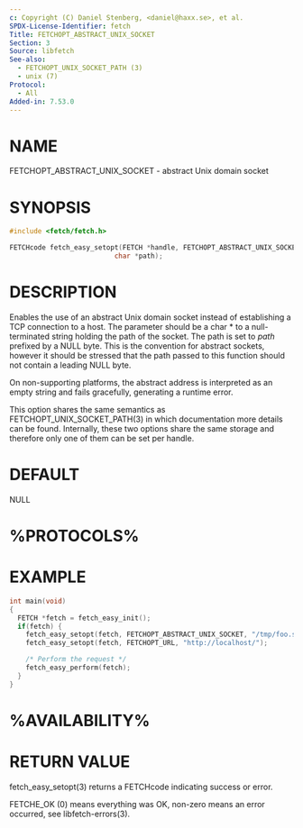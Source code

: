 ```yaml
---
c: Copyright (C) Daniel Stenberg, <daniel@haxx.se>, et al.
SPDX-License-Identifier: fetch
Title: FETCHOPT_ABSTRACT_UNIX_SOCKET
Section: 3
Source: libfetch
See-also:
  - FETCHOPT_UNIX_SOCKET_PATH (3)
  - unix (7)
Protocol:
  - All
Added-in: 7.53.0
---
```


# NAME

FETCHOPT_ABSTRACT_UNIX_SOCKET - abstract Unix domain socket

# SYNOPSIS

~~~c
#include <fetch/fetch.h>

FETCHcode fetch_easy_setopt(FETCH *handle, FETCHOPT_ABSTRACT_UNIX_SOCKET,
                          char *path);
~~~

# DESCRIPTION

Enables the use of an abstract Unix domain socket instead of establishing a
TCP connection to a host. The parameter should be a char * to a
null-terminated string holding the path of the socket. The path is set to
*path* prefixed by a NULL byte. This is the convention for abstract
sockets, however it should be stressed that the path passed to this function
should not contain a leading NULL byte.

On non-supporting platforms, the abstract address is interpreted as an empty
string and fails gracefully, generating a runtime error.

This option shares the same semantics as FETCHOPT_UNIX_SOCKET_PATH(3) in
which documentation more details can be found. Internally, these two options
share the same storage and therefore only one of them can be set per handle.

# DEFAULT

NULL

# %PROTOCOLS%

# EXAMPLE

~~~c
int main(void)
{
  FETCH *fetch = fetch_easy_init();
  if(fetch) {
    fetch_easy_setopt(fetch, FETCHOPT_ABSTRACT_UNIX_SOCKET, "/tmp/foo.sock");
    fetch_easy_setopt(fetch, FETCHOPT_URL, "http://localhost/");

    /* Perform the request */
    fetch_easy_perform(fetch);
  }
}
~~~

# %AVAILABILITY%

# RETURN VALUE

fetch_easy_setopt(3) returns a FETCHcode indicating success or error.

FETCHE_OK (0) means everything was OK, non-zero means an error occurred, see
libfetch-errors(3).
